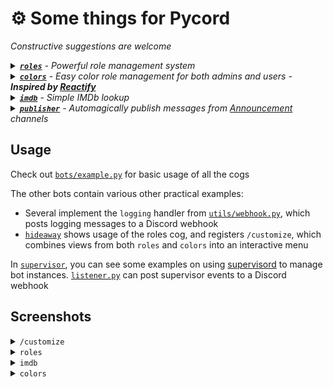 # ⚙️ Some things for Pycord
*Constructive suggestions are welcome*

<details>
  <summary><i><a href="cogs/roles.py"><b><code>roles</code></b></a> - Powerful role management system</i></summary>

  - Give users a simple role management UI
  - Define multiple commands/menus at runtime
  - Allow only a single role per menu (e.g. for letting the user choose a role icon role)
  - To use, see [`main.py#L4-L117`](main.py#L4-L117) for how to define menus, then import roles and call `roles.Roles()`
  - This will register at least 1 new command based on the settings provided
  <hr>
</details>
<details>
  <summary><i><a href="cogs/colors.py"><b><code>colors</code></b></a> - Easy color role management for both admins and users - <b>Inspired by <a href="https://fluxpoint.dev/reactify">Reactify</a></b></i></summary>

  - Admins can easily define new color roles by prefixing them with `[C]` (or change the prefix)
  - The cog will build a simple menu for users based on these rules
  - To use, simply add some color roles to your server, then import & add the cog
  - This will register `/colors`
<hr>
</details>
<details>
  <summary><i><a href="cogs/imdb.py"><b><code>imdb</code></b></a> - Simple IMDb lookup</i></summary>

  - This cog requires a local copy of the IMDb dataset. The DB takes up 10GB+ but is much faster and more reliable than not using one
    - See [`imdb-dataset.sh`](imdb-dataset.sh) for an example of generating this
  - Search by name or provide an ID
  - To use, make sure you generate an sqlite db, then import and add the cog
  - This will register `/imdb`
  ```python
  from cogs import imdb
  bot.add_cog(imdb.Imdb(bot, db="sqlite:///imdb.sqlite"))
  ```
  <hr>
</details>
<details>
  <summary><i><a href="cogs/publisher.py"><b><code>publisher</code></b></a> - Automagically publish messages from <a href="https://support.discord.com/hc/en-us/articles/360032008192-Announcement-Channels-">Announcement</a> channels</i></summary>

  - Users have to have the Manage Channels permission to modify settings
  - The bot has to have the Send Messages and Manage Messages permissions on any channel(s) you want to publish from
  - You may have to replace the emojis on [`cogs/publisher.py#L8-L22`](cogs/publisher.py#L8-L22)
  - To use, simply import and register the cog
  - This will register `/publisher`
  <hr>
</details>

## Usage
Check out [`bots/example.py`](bots/example.py) for basic usage of all the cogs

The other bots contain various other practical examples:
- Several implement the `logging` handler from [`utils/webhook.py`](utils/webhook.py), which posts logging messages to a Discord webhook
- [`hideaway`](bots/hideaway.py) shows usage of the roles cog, and registers `/customize`, which combines views from both `roles` and `colors` into an interactive menu

In [`supervisor`](supervisor/), you can see some examples on using [supervisord](supervisord.org/) to manage bot instances. [`listener.py`](supervisor/listener.py) can post supervisor events to a Discord webhook

## Screenshots
<details>
<summary><code>/customize</code></summary>
<img width=400 src="https://user-images.githubusercontent.com/20311086/205825222-a8a3e84a-2472-480c-9d46-eef7d5301285.gif" />
</details>
<details>
<summary><code>roles</code></summary>
  <img width=300 src="https://user-images.githubusercontent.com/20311086/204404664-07412de2-a306-42ec-b39c-5b7479b6c3d1.png" />
  <img width=300 src="https://user-images.githubusercontent.com/20311086/204404999-318706f3-36f2-434e-bf1d-f983e4ee345c.png" />
</details>
<details>
<summary><code>imdb</code></summary>
<img width=500 src="https://user-images.githubusercontent.com/20311086/204405345-07660af7-245b-4115-813e-db56570b51c1.png" />
<br>
<img width=300 src="https://user-images.githubusercontent.com/20311086/204405505-507a406d-8125-4fdc-b0cb-709a9b32d0fa.png" />
<img width=300 src="https://user-images.githubusercontent.com/20311086/204405847-f88bd9c7-fc9f-4a8d-9042-55a530b13d28.png" />
</details>
<details>
<summary><code>colors</code></summary>
<img width=400 src="https://user-images.githubusercontent.com/20311086/201162102-163788cd-9231-4cfe-81a9-661c24b7a22a.png" />
</details>
